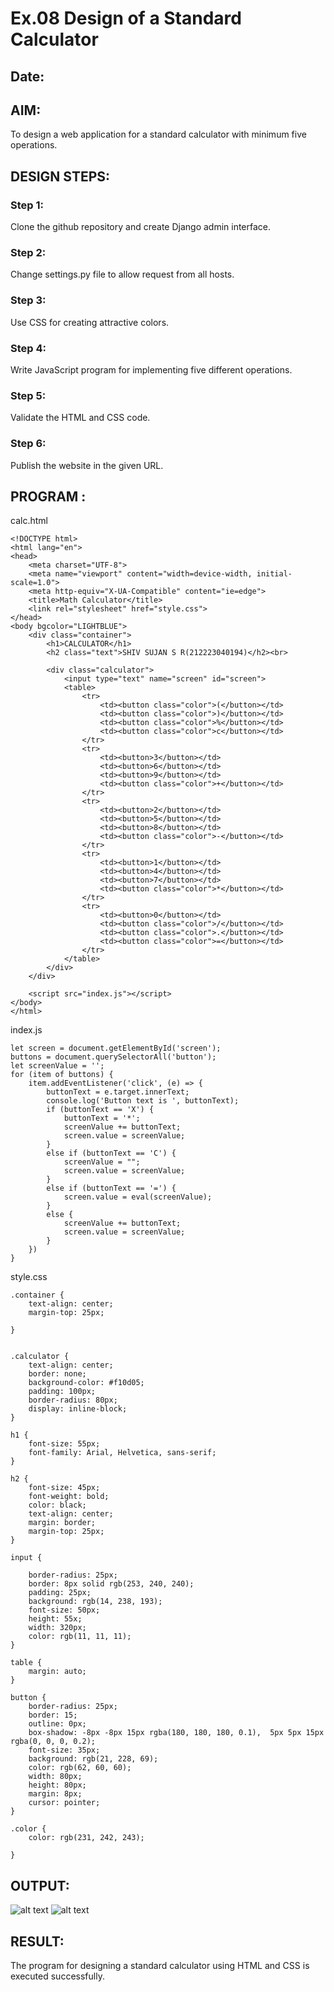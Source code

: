 # Ex.08 Design of a Standard Calculator
## Date:

## AIM:
To design a web application for a standard calculator with minimum five operations.

## DESIGN STEPS:

### Step 1:
Clone the github repository and create Django admin interface.

### Step 2:
Change settings.py file to allow request from all hosts.

### Step 3:
Use CSS for creating attractive colors.

### Step 4:
Write JavaScript program for implementing five different operations.

### Step 5:
Validate the HTML and CSS code.

### Step 6:
Publish the website in the given URL.

## PROGRAM :
calc.html
```
<!DOCTYPE html>
<html lang="en">
<head>
    <meta charset="UTF-8">
    <meta name="viewport" content="width=device-width, initial-scale=1.0">
    <meta http-equiv="X-UA-Compatible" content="ie=edge">
    <title>Math Calculator</title>
    <link rel="stylesheet" href="style.css">
</head>
<body bgcolor="LIGHTBLUE">
    <div class="container">
        <h1>CALCULATOR</h1>
        <h2 class="text">SHIV SUJAN S R(212223040194)</h2><br>

        <div class="calculator">
            <input type="text" name="screen" id="screen">
            <table>
                <tr>
                    <td><button class="color">(</button></td>
                    <td><button class="color">)</button></td>
                    <td><button class="color">%</button></td>
                    <td><button class="color">c</button></td>
                </tr>
                <tr>
                    <td><button>3</button></td>
                    <td><button>6</button></td>
                    <td><button>9</button></td>
                    <td><button class="color">+</button></td>
                </tr>
                <tr>
                    <td><button>2</button></td>
                    <td><button>5</button></td>
                    <td><button>8</button></td>
                    <td><button class="color">-</button></td>
                </tr>
                <tr>
                    <td><button>1</button></td>
                    <td><button>4</button></td>
                    <td><button>7</button></td>
                    <td><button class="color">*</button></td>
                </tr>
                <tr>
                    <td><button>0</button></td>
                    <td><button class="color">/</button></td>
                    <td><button class="color">.</button></td>
                    <td><button class="color">=</button></td>
                </tr>
            </table>
        </div>
    </div>

    <script src="index.js"></script>
</body>
</html>
```
index.js
```
let screen = document.getElementById('screen');
buttons = document.querySelectorAll('button');
let screenValue = '';
for (item of buttons) {
    item.addEventListener('click', (e) => {
        buttonText = e.target.innerText;
        console.log('Button text is ', buttonText);
        if (buttonText == 'X') {
            buttonText = '*';
            screenValue += buttonText;
            screen.value = screenValue;
        }
        else if (buttonText == 'C') {
            screenValue = "";
            screen.value = screenValue;
        }
        else if (buttonText == '=') {
            screen.value = eval(screenValue);
        }
        else {
            screenValue += buttonText;
            screen.value = screenValue;
        }
    })
}
```
style.css
```
.container {
    text-align: center;
    margin-top: 25px;
    
}


.calculator {
    text-align: center;
    border: none;
    background-color: #f10d05;
    padding: 100px;
    border-radius: 80px;
    display: inline-block;
}

h1 {
    font-size: 55px;
    font-family: Arial, Helvetica, sans-serif;
}

h2 {
    font-size: 45px;
    font-weight: bold;
    color: black;
    text-align: center;
    margin: border;
    margin-top: 25px;
}

input {

    border-radius: 25px;
    border: 8px solid rgb(253, 240, 240);
    padding: 25px;
    background: rgb(14, 238, 193);
    font-size: 50px;
    height: 55x;
    width: 320px;
    color: rgb(11, 11, 11);
}

table {
    margin: auto;
}

button {
    border-radius: 25px;
    border: 15;
    outline: 0px;
    box-shadow: -8px -8px 15px rgba(180, 180, 180, 0.1),  5px 5px 15px rgba(0, 0, 0, 0.2);
    font-size: 35px;
    background: rgb(21, 228, 69);
    color: rgb(62, 60, 60);
    width: 80px;
    height: 80px;
    margin: 8px;
    cursor: pointer;
}

.color {
    color: rgb(231, 242, 243);
    
}
```
## OUTPUT:
![alt text](<Screenshot 2024-04-29 194021.png>)
![alt text](<Screenshot 2024-04-29 194030.png>)
## RESULT:
The program for designing a standard calculator using HTML and CSS is executed successfully.
